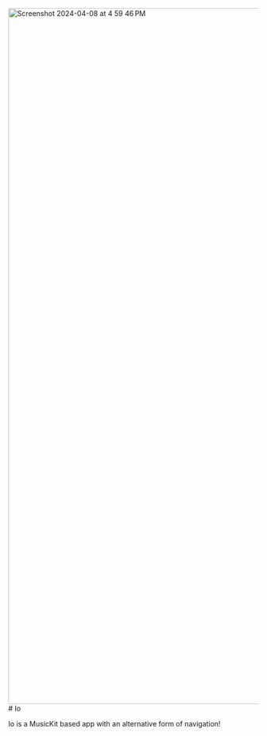 <img width="1401" alt="Screenshot 2024-04-08 at 4 59 46 PM" src="https://github.com/carsongro/Io/assets/94569763/7f598593-c284-4e46-899e-9a4e4e0dfde3">
# Io

Io is a MusicKit based app with an alternative form of navigation!
